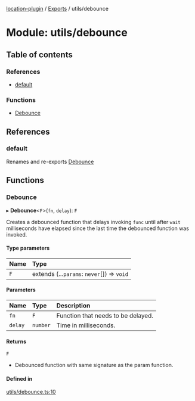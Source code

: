 [location-plugin](../README.md) / [Exports](../modules.md) / utils/debounce

# Module: utils/debounce

## Table of contents

### References

- [default](utils_debounce.md#default)

### Functions

- [Debounce](utils_debounce.md#debounce)

## References

### default

Renames and re-exports [Debounce](utils_debounce.md#debounce)

## Functions

### Debounce

▸ **Debounce**<`F`\>(`fn`, `delay`): `F`

Creates a debounced function that delays invoking `func` until after `wait` milliseconds have elapsed since the last time the debounced function was invoked.

#### Type parameters

| Name | Type |
| :------ | :------ |
| `F` | extends (...`params`: `never`[]) => `void` |

#### Parameters

| Name | Type | Description |
| :------ | :------ | :------ |
| `fn` | `F` | Function that  needs to be delayed. |
| `delay` | `number` | Time in milliseconds. |

#### Returns

`F`

- Debounced function with same signature as the param function.

#### Defined in

[utils/debounce.ts:10](https://github.com/hitendrarao/location/blob/d401e71/src/utils/debounce.ts#L10)
